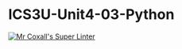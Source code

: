 # ICS3U-Unit4-03-Python

[![Mr Coxall's Super Linter](https://github.com/Haley-LeBon/ICS3U-Unit4-03-Python/workflows/Mr%20Coxall's%20Super%20Linter/badge.svg)](https://github.com/Haley-LeBon/ICS3U-Unit4-03-Python/actions/)
